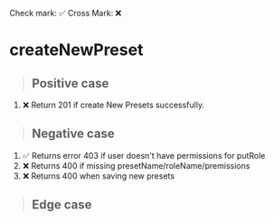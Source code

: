 Check mark: ✅
Cross Mark: ❌

# createNewPreset

> ## Positive case

1. ❌ Return 201 if create New Presets successfully.

> ## Negative case

1. ✅ Returns error 403 if user doesn't have permissions for putRole
2. ❌ Returns 400 if missing presetName/roleName/premissions
3. ❌ Returns 400 when saving new presets

> ## Edge case
